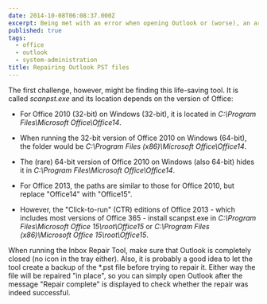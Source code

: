 ```yaml
---
date: 2014-10-08T06:08:37.000Z
excerpt: Being met with an error when opening Outlook or (worse), an archived PST file, can be a frightening experience. Fortunately Microsoft's Inbox Repair Tool does a good job at recovering mails in many cases.
published: true
tags:
  - office
  - outlook
  - system-administration
title: Repairing Outlook PST files
---
```

The first challenge, however, might be finding this life-saving tool. It is called _scanpst.exe_ and its location depends on the version of Office:

* For Office 2010 (32-bit) on Windows (32-bit), it is located in _C:\Program Files\Microsoft Office\Office14_.

* When running the 32-bit version of Office 2010 on Windows (64-bit), the folder would be _C:\Program Files (x86)\Microsoft Office\Office14_.

* The (rare) 64-bit version of Office 2010 on Windows (also 64-bit) hides it in _C:\Program Files\Microsoft Office\Office14_.

* For Office 2013, the paths are similar to those for Office 2010, but replace "Office14" with "Office15".

* However, the "Click-to-run" (CTR) editions of Office 2013 - which includes most versions of Office 365 - install scanpst.exe in _C:\Program Files\Microsoft Office 15\root\Office15_ or _C:\Program Files (x86)\Microsoft Office 15\root\Office15_.
  
When running the Inbox Repair Tool, make sure that Outlook is completely closed (no icon in the tray either). Also, it is probably a good idea to let the tool create a backup of the \*.pst file before trying to repair it. Either way the file will be repaired "in place", so you can simply open Outlook after the message "Repair complete" is displayed to check whether the repair was indeed successful.
